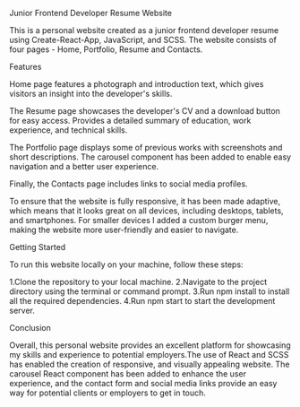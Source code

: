 Junior Frontend Developer Resume Website

This is a personal website created as a junior frontend developer resume using Create-React-App, JavaScript, and SCSS. The website consists of four pages - Home, Portfolio, Resume and Contacts.


Features

Home page features a photograph and introduction text, which gives visitors an insight into the developer's skills. 

The Resume page showcases the developer's CV and a download button for easy access. Provides a detailed summary of education, work experience, and technical skills.

The Portfolio page displays some of previous works with screenshots and short descriptions. The carousel component has been added to enable easy navigation and a better user experience.

Finally, the Contacts page includes links to social media profiles.

To ensure that the website is fully responsive, it has been made adaptive, which means that it looks great on all devices, including desktops, tablets, and smartphones. For smaller devices I added a custom burger menu, making the website more user-friendly and easier to navigate.


Getting Started

To run this website locally on your machine, follow these steps:

1.Clone the repository to your local machine.
2.Navigate to the project directory using the terminal or command prompt.
3.Run npm install to install all the required dependencies.
4.Run npm start to start the development server.


Conclusion

Overall, this personal website provides an excellent platform for showcasing my skills and experience to potential employers.The use of React and SCSS has enabled the creation of responsive, and visually appealing website. The carousel React component has been added to enhance the user experience, and the contact form and social media links provide an easy way for potential clients or employers to get in touch.






